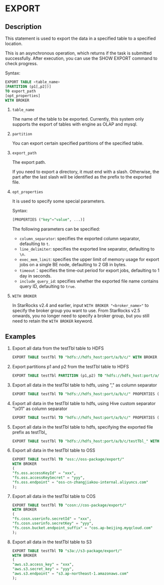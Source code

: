 # EXPORT

## Description

This statement is used to export the data in a specified table to a specified location.

This is an asynchronous operation, which returns if the task is submitted successfully. After execution, you can use the SHOW EXPORT command to check progress.

Syntax:

```sql
EXPORT TABLE <table_name>
[PARTITION (p1[,p2])]
TO export_path
[opt_properties]
WITH BROKER
```

1. `table_name`

    The name of the table to be exported. Currently, this system only supports the export of tables with engine as OLAP and mysql.

2. `partition`

    You can export certain specified partitions of the specified table.

3. `export_path`

    The export path.

    If you need to export a directory, it must end with a slash. Otherwise, the part after the last slash will be identified as the prefix to the exported file.

4. `opt_properties`

     It is used to specify some special parameters.

     Syntax:

    ```sql
    [PROPERTIES ("key"="value", ...)]
    ```

    The following parameters can be specified:

    - `column_separator`: specifies the exported column separator, defaulting to `t`.
    - `line_delimiter`: specifies the exported line separator, defaulting to `\n`.
    - `exec_mem_limit`: specifies the upper limit of memory usage for export jobs on a single BE node, defaulting to 2 GB in bytes.
    - `timeout`：specifies the time-out period for export jobs, defaulting to 1 day in seconds.
    - `include_query_id`: specifies whether the exported file name contains query ID, defaulting to `true`.

5. `WITH BROKER`

    In StarRocks v2.4 and earlier, input `WITH BROKER "<broker_name>"` to specify the broker group you want to use. From StarRocks v2.5 onwards, you no longer need to specify a broker group, but you still need to retain the `WITH BROKER` keyword.

## Examples

1. Export all data from the testTbl table to HDFS

    ```sql
    EXPORT TABLE testTbl TO "hdfs://hdfs_host:port/a/b/c/" WITH BROKER ("username"="xxx", "password"="yyy");
    ```

2. Export partitions p1 and p2 from the testTbl table to HDFS

    ```sql
    EXPORT TABLE testTbl PARTITION (p1,p2) TO "hdfs://hdfs_host:port/a/b/c/" WITH BROKER ("username"="xxx", "password"="yyy");
    ```

3. Export all data in the testTbl table to hdfs, using "," as column separator

    ```sql
    EXPORT TABLE testTbl TO "hdfs://hdfs_host:port/a/b/c/" PROPERTIES ("column_separator"=",") WITH BROKER ("username"="xxx", "password"="yyy");
    ```

4. Export all data in the testTbl table to hdfs, using Hive custom separator "\x01" as column separator

    ```sql
    EXPORT TABLE testTbl TO "hdfs://hdfs_host:port/a/b/c/" PROPERTIES ("column_separator"="\\x01") WITH BROKER;
    ```

5. Export all data in the testTbl table to hdfs, specifying the exported file prefix as testTbl_

    ```sql
    EXPORT TABLE testTbl TO "hdfs://hdfs_host:port/a/b/c/testTbl_" WITH BROKE;
    ```

6. Export all data in the testTbl table to OSS

    ```sql
    EXPORT TABLE testTbl TO "oss://oss-package/export/"
    WITH BROKER
    (
    "fs.oss.accessKeyId" = "xxx",
    "fs.oss.accessKeySecret" = "yyy",
    "fs.oss.endpoint" = "oss-cn-zhangjiakou-internal.aliyuncs.com"
    );
    ```

7. Export all data in the testTbl table to COS

    ```sql
    EXPORT TABLE testTbl TO "cosn://cos-package/export/"
    WITH BROKER
    (
    "fs.cosn.userinfo.secretId" = "xxx",
    "fs.cosn.userinfo.secretKey" = "yyy",
    "fs.cosn.bucket.endpoint_suffix" = "cos.ap-beijing.myqcloud.com"
    );
    ```

8. Export all data in the testTbl table to S3

    ```sql
    EXPORT TABLE testTbl TO "s3a://s3-package/export/"
    WITH BROKER
    (
    "aws.s3.access_key" = "xxx",
    "aws.s3.secret_key" = "yyy",
    "aws.s3.endpoint" = "s3.ap-northeast-1.amazonaws.com"
    );
    ```

